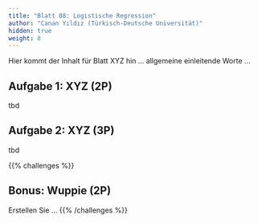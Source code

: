 ```yaml
---
title: "Blatt 08: Logistische Regression"
author: "Canan Yıldız (Türkisch-Deutsche Universität)"
hidden: true
weight: 8
---
```



Hier kommt der Inhalt für Blatt XYZ hin ... allgemeine einleitende Worte ...

## Aufgabe 1: XYZ (2P)

tbd

## Aufgabe 2: XYZ (3P)

tbd



{{% challenges %}}
## Bonus: Wuppie (2P)
Erstellen Sie ...
{{% /challenges %}}
